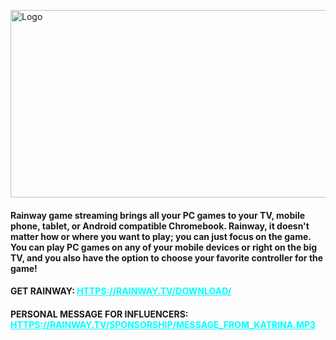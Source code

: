 <p><img src="https://i.ibb.co/hLYJbjM/rainwayapp-feature.jpg" alt="Logo" width="700" height="300" /></p>
<h4>Rainway game streaming brings all your PC games to your TV, mobile phone, tablet, or Android compatible Chromebook. Rainway, it doesn't matter how or where you want to play; you can just focus on the game. You can play PC games on any of your mobile devices or right on the big TV, and you also have the option to choose your favorite controller for the game!</h4>
<h4>GET RAINWAY: <span style="color: #00ffff;"><a style="color: #00ffff;" href="HTTPS://RAINWAY.TV/DOWNLOAD.HTML">HTTPS://RAINWAY.TV/DOWNLOAD/</a></span></h4>
<h4>PERSONAL MESSAGE FOR INFLUENCERS: <span style="color: #00ffff;"><a style="color: #00ffff;" href="HTTPS://RAINWAY.TV/SPONSORSHIP/MESSAGE_FROM_KATRINA.MP3">HTTPS://RAINWAY.TV/SPONSORSHIP/MESSAGE_FROM_KATRINA.MP3</a></span></h4>
<p>&nbsp;</p>
